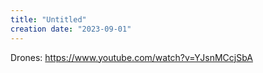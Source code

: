 ```yaml
---
title: "Untitled"
creation date: "2023-09-01"
---
```


Drones: 
https://www.youtube.com/watch?v=YJsnMCcjSbA